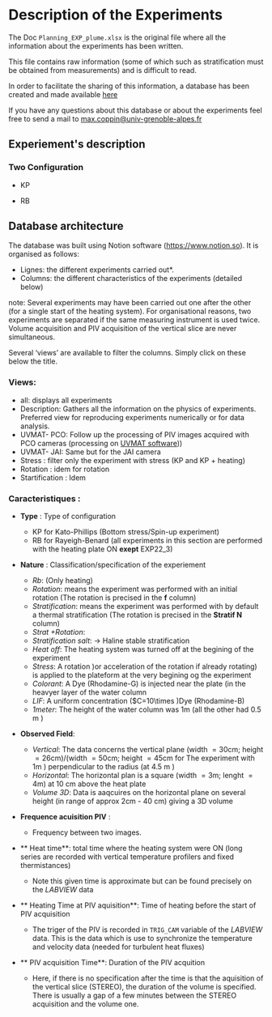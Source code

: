 # Description of the Experiments 

The Doc `Planning_EXP_plume.xlsx` is the original file where all the information about the experiments has been written. 

This file contains raw information (some of which such as stratification must be obtained from measurements) and is difficult to read.

In order to facilitate the sharing of this information, a database has been created and made available [here](https://mirror-mustard-600.notion.site/af450998205d4596a9c1e90e7781de3e?v=4a520f079561431db26593f76c7b3f04&pvs=4)

If you have any questions about this database or about the experiments feel free to send a mail to max.coppin@univ-grenoble-alpes.fr 



## Experiement's description  

### Two Configuration
- KP 

- RB 


## Database architecture

The database was built using Notion software (https://www.notion.so). It is organised as follows: 
- Lignes: the different experiments carried out*. 
- Columns: the different characteristics of the experiments (detailed below)

note: Several experiments may have been carried out one after the other (for a single start of the heating system). For organisational reasons, two experiments are separated if the same measuring instrument is used twice. 
Volume acquisition and PIV acquisition of the vertical slice are never simultaneous.


Several ‘views’ are available to filter the columns. Simply click on these below the title.

### Views: 
- all: displays all experiments 
- Description: Gathers all the information on the physics of experiments. Preferred view for reproducing experiments numerically or for data analysis.
- UVMAT- PCO: Follow up the processing of PIV images acquired with PCO cameras (processing on [UVMAT software](https://servforge.legi.grenoble-inp.fr/projects/soft-uvmat)))
- UVMAT- JAI: Same but for the JAI camera
- Stress : filter only the experiment with stress (KP and KP + heating)
- Rotation : idem for rotation 
- Startification : Idem 

### Caracteristiques : 

- **Type** : Type of configuration
    - KP for Kato-Phillips  (Bottom stress/Spin-up experiment)
    - RB for Rayeigh-Benard (all experiments in this section are performed with the heating plate ON **exept** EXP22_3)
    
- **Nature** : Classification/specification of the experiement
    - *Rb*: (Only heating)
    - *Rotation*: means the experiment was performed with an initial rotation (The rotation is precised in the **f** column)
    - *Stratification*: means the experiment was performed with by default a thermal stratification (The rotation is precised in the **Stratif N** column)
    - *Strat +Rotation*:
    - *Stratification salt*: -> Haline stable stratification 
    - *Heat off*: The heating system was turned off at the begining of the experiment
    - *Stress*: A rotation )or acceleration of the rotation if already rotating) is applied to the plateform at the very begining og the experiment 
    - *Colorant*: A Dye (Rhodamine-G) is injected near the plate (in the heavyer layer of the water column 
    - *LIF*: A uniform concentration ($C=10\times )Dye (Rhodamine-B) 
    - *1meter*: The height of the water column was $1$m (all the other had $0.5$ m )
    
- **Observed Field**: 
    - *Vertical*: The data concerns the vertical plane (width $=30$cm; height $=26$cm)/(width $=50$cm; height $=45$cm for The experiment with 1m ) perpendicular to the radius (at $4.5$ m )
    - *Horizontal*: The horizontal plan is a square (width $=3$m; lenght $=4$m) at $10$ cm above the heat plate  
    - *Volume 3D*: Data is aaqcuires on the horizontal plane on several height (in range of approx $2$cm - $40$ cm) giving a 3D volume
- **Frequence acuisition PIV** : 
    - Frequency between two images.
- ** Heat time**: total time where the heating system were ON (long series are recorded with vertical temperature profilers and fixed thermistances)
    - Note this given time is approximate but can be found precisely on the *LABVIEW* data 
- ** Heating Time at PIV aquisition**: Time of heating before the start of PIV acquisition
    - The triger of the PIV is recorded in `TRIG_CAM` variable of the *LABVIEW* data. This is the data which is use to synchronize the temperature and velocity data (needed for turbulent heat fluxes)
- ** PIV acquisition Time**: Duration of the PIV acquition 
    - Here, if there is no specification after the time is that the aquisition of the vertical slice (STEREO), the duration of the volume is specified. There is usually a gap of a few minutes between the STEREO acquisition and the volume one. 
